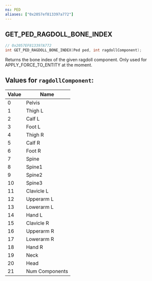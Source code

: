 ```yaml
---
ns: PED
aliases: ["0x2057ef813397a772"]
---
```

## GET_PED_RAGDOLL_BONE_INDEX

```c
// 0x2057EF813397A772
int GET_PED_RAGDOLL_BONE_INDEX(Ped ped, int ragdollComponent);
```

Returns the bone index of the given ragdoll component. Only used for APPLY_FORCE_TO_ENTITY at the moment.

## Values for `ragdollComponent`:
| Value | Name |
| --- | --- |
| 0 | Pelvis |
| 1 | Thigh L |
| 2 | Calf L |
| 3 | Foot L |
| 4 | Thigh R |
| 5 | Calf R |
| 6 | Foot R |
| 7 | Spine |
| 8 | Spine1 |
| 9 | Spine2 |
| 10 | Spine3 |
| 11 | Clavicle L |
| 12 | Upperarm L |
| 13 | Lowerarm L |
| 14 | Hand L |
| 15 | Clavicle R |
| 16 | Upperarm R |
| 17 | Lowerarm R |
| 18 | Hand R |
| 19 | Neck |
| 20 | Head |
| 21 | Num Components |

